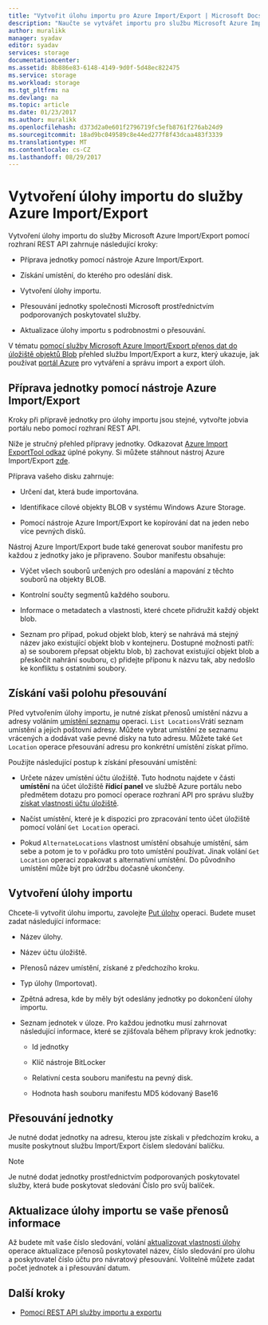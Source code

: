 ```yaml
---
title: "Vytvořit úlohu importu pro Azure Import/Export | Microsoft Docs"
description: "Naučte se vytvářet importu pro službu Microsoft Azure Import/Export."
author: muralikk
manager: syadav
editor: syadav
services: storage
documentationcenter: 
ms.assetid: 8b886e83-6148-4149-9d0f-5d48ec822475
ms.service: storage
ms.workload: storage
ms.tgt_pltfrm: na
ms.devlang: na
ms.topic: article
ms.date: 01/23/2017
ms.author: muralikk
ms.openlocfilehash: d373d2a0e601f2796719fc5efb8761f276ab24d9
ms.sourcegitcommit: 18ad9bc049589c8e44ed277f8f43dcaa483f3339
ms.translationtype: MT
ms.contentlocale: cs-CZ
ms.lasthandoff: 08/29/2017
---
```

# <a name="creating-an-import-job-for-the-azure-importexport-service"></a>Vytvoření úlohy importu do služby Azure Import/Export

Vytvoření úlohy importu do služby Microsoft Azure Import/Export pomocí rozhraní REST API zahrnuje následující kroky:

-   Příprava jednotky pomocí nástroje Azure Import/Export.

-   Získání umístění, do kterého pro odeslání disk.

-   Vytvoření úlohy importu.

-   Přesouvání jednotky společnosti Microsoft prostřednictvím podporovaných poskytovatel služby.

-   Aktualizace úlohy importu s podrobnostmi o přesouvání.

 V tématu [pomocí služby Microsoft Azure Import/Export přenos dat do úložiště objektů Blob](storage-import-export-service.md) přehled službu Import/Export a kurz, který ukazuje, jak používat [portál Azure](https://portal.azure.com/) pro vytváření a správu import a export úloh.

## <a name="preparing-drives-with-the-azure-importexport-tool"></a>Příprava jednotky pomocí nástroje Azure Import/Export

Kroky při přípravě jednotky pro úlohy importu jsou stejné, vytvořte jobvia portálu nebo pomocí rozhraní REST API.

Níže je stručný přehled přípravy jednotky. Odkazovat [Azure Import ExportTool odkaz](storage-import-export-tool-how-to-v1.md) úplné pokyny. Si můžete stáhnout nástroj Azure Import/Export [zde](http://go.microsoft.com/fwlink/?LinkID=301900).

Příprava vašeho disku zahrnuje:

-   Určení dat, která bude importována.

-   Identifikace cílové objekty BLOB v systému Windows Azure Storage.

-   Pomocí nástroje Azure Import/Export ke kopírování dat na jeden nebo více pevných disků.

 Nástroj Azure Import/Export bude také generovat soubor manifestu pro každou z jednotky jako je připraveno. Soubor manifestu obsahuje:

-   Výčet všech souborů určených pro odeslání a mapování z těchto souborů na objekty BLOB.

-   Kontrolní součty segmentů každého souboru.

-   Informace o metadatech a vlastnosti, které chcete přidružit každý objekt blob.

-   Seznam pro případ, pokud objekt blob, který se nahrává má stejný název jako existující objekt blob v kontejneru. Dostupné možnosti patří: a) se souborem přepsat objektu blob, b) zachovat existující objekt blob a přeskočit nahrání souboru, c) přidejte příponu k názvu tak, aby nedošlo ke konfliktu s ostatními soubory.

## <a name="obtaining-your-shipping-location"></a>Získání vaši polohu přesouvání

Před vytvořením úlohy importu, je nutné získat přenosů umístění názvu a adresy voláním [umístění seznamu](/rest/api/storageimportexport/listlocations) operaci. `List Locations`Vrátí seznam umístění a jejich poštovní adresy. Můžete vybrat umístění ze seznamu vrácených a dodávat vaše pevné disky na tuto adresu. Můžete také `Get Location` operace přesouvání adresu pro konkrétní umístění získat přímo.

 Použijte následující postup k získání přesouvání umístění:

-   Určete název umístění účtu úložiště. Tuto hodnotu najdete v části **umístění** na účet úložiště **řídicí panel** ve službě Azure portálu nebo předmětem dotazu pro pomocí operace rozhraní API pro správu služby [získat vlastnosti účtu úložiště](/rest/api/storagerp/storageaccounts#StorageAccounts_GetProperties).

-   Načíst umístění, které je k dispozici pro zpracování tento účet úložiště pomocí volání `Get Location` operaci.

-   Pokud `AlternateLocations` vlastnost umístění obsahuje umístění, sám sebe a potom je to v pořádku pro toto umístění používat. Jinak volání `Get Location` operaci zopakovat s alternativní umístění. Do původního umístění může být pro údržbu dočasně ukončeny.

## <a name="creating-the-import-job"></a>Vytvoření úlohy importu
Chcete-li vytvořit úlohu importu, zavolejte [Put úlohy](/rest/api/storageimportexport/jobs#Jobs_CreateOrUpdate) operaci. Budete muset zadat následující informace:

-   Název úlohy.

-   Název účtu úložiště.

-   Přenosů název umístění, získané z předchozího kroku.

-   Typ úlohy (Importovat).

-   Zpětná adresa, kde by měly být odeslány jednotky po dokončení úlohy importu.

-   Seznam jednotek v úloze. Pro každou jednotku musí zahrnovat následující informace, které se zjišťovala během přípravy krok jednotky:

    -   Id jednotky

    -   Klíč nástroje BitLocker

    -   Relativní cesta souboru manifestu na pevný disk.

    -   Hodnota hash souboru manifestu MD5 kódovaný Base16

## <a name="shipping-your-drives"></a>Přesouvání jednotky
Je nutné dodat jednotky na adresu, kterou jste získali v předchozím kroku, a musíte poskytnout službu Import/Export číslem sledování balíčku.

> [!NOTE]
>  Je nutné dodat jednotky prostřednictvím podporovaných poskytovatel služby, která bude poskytovat sledování Číslo pro svůj balíček.

## <a name="updating-the-import-job-with-your-shipping-information"></a>Aktualizace úlohy importu se vaše přenosů informace
Až budete mít vaše číslo sledování, volání [aktualizovat vlastnosti úlohy](/api/storageimportexport/jobs#Jobs_Update) operace aktualizace přenosů poskytovatel název, číslo sledování pro úlohu a poskytovatel číslo účtu pro návratový přesouvání. Volitelně můžete zadat počet jednotek a i přesouvání datum.

## <a name="next-steps"></a>Další kroky

* [Pomocí REST API služby importu a exportu](storage-import-export-using-the-rest-api.md)
